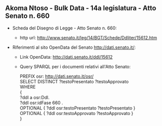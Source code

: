 ## Akoma Ntoso - Bulk Data - 14a legislatura - Atto Senato n. 660 ##

* Scheda del Disegno di Legge - Atto Senato n. 660:
	* http url: http://www.senato.it/leg/14/BGT/Schede/Ddliter/15612.htm

* Riferimenti al sito OpenData del Senato http://dati.senato.it/:
	* Link OpenData: http://dati.senato.it/ddl/15612
	* Query SPARQL per i documenti relativi all'Atto Senato:

        PREFIX osr: <http://dati.senato.it/osr/>  
		SELECT DISTINCT ?testoPresentato ?testoApprovato  
		WHERE  
		{  
		    ?ddl a osr:Ddl.  
		    ?ddl osr:idFase 660 .  
		    OPTIONAL { ?ddl osr:testoPresentato ?testoPresentato }  
		    OPTIONAL { ?ddl osr:testoApprovato ?testoApprovato }  
		}
		